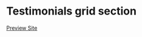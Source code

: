 # Testimonials grid section

[Preview Site](https://ulviyyakhanbayli-testimonials-grid.netlify.app/)